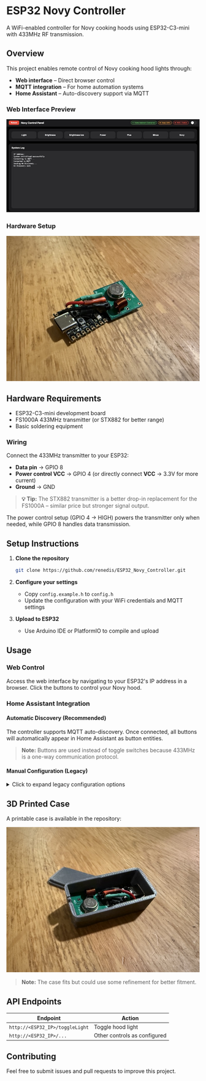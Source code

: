 # ESP32 Novy Controller

A WiFi-enabled controller for Novy cooking hoods using ESP32-C3-mini with 433MHz RF transmission.

## Overview

This project enables remote control of Novy cooking hood lights through:
- **Web interface** – Direct browser control
- **MQTT integration** – For home automation systems
- **Home Assistant** – Auto-discovery support via MQTT

### Web Interface Preview

![Webpage](https://github.com/renedis/ESP32_Novy_Controller/blob/main/files/novy-webpage.jpg?raw=true)

### Hardware Setup

![ESP32 with a 433mhz transmitter soldered onto it](https://github.com/renedis/ESP32_Novy_Controller/blob/main/files/ESPHW1.jpeg?raw=true)

## Hardware Requirements

- ESP32-C3-mini development board
- FS1000A 433MHz transmitter (or STX882 for better range)
- Basic soldering equipment

### Wiring

Connect the 433MHz transmitter to your ESP32:
- **Data pin** → GPIO 8
- **Power control VCC** → GPIO 4  (or directly connect **VCC** → 3.3V for more current)
- **Ground** → GND

> **💡 Tip:** The STX882 transmitter is a better drop-in replacement for the FS1000A – similar price but stronger signal output.

The power control setup (GPIO 4 → HIGH) powers the transmitter only when needed, while GPIO 8 handles data transmission.

## Setup Instructions

1. **Clone the repository**
   ```bash
   git clone https://github.com/renedis/ESP32_Novy_Controller.git
   ```

2. **Configure your settings**
   - Copy `config.example.h` to `config.h`
   - Update the configuration with your WiFi credentials and MQTT settings

3. **Upload to ESP32**
   - Use Arduino IDE or PlatformIO to compile and upload

## Usage

### Web Control

Access the web interface by navigating to your ESP32's IP address in a browser. Click the buttons to control your Novy hood.

### Home Assistant Integration

#### Automatic Discovery (Recommended)

The controller supports MQTT auto-discovery. Once connected, all buttons will automatically appear in Home Assistant as button entities.

> **Note:** Buttons are used instead of toggle switches because 433MHz is a one-way communication protocol.

#### Manual Configuration (Legacy)

<details>
<summary>Click to expand legacy configuration options</summary>

##### HTTP Shell Commands

```yaml
shell_command:
  novylight: 'curl -k "http://192.168.1.5/toggleLight"'
```

##### Manual MQTT Setup

```yaml
mqtt:
  - button:
      unique_id: novy_light
      name: "NOVY-light"
      command_topic: "NOVY/button/light"
      payload_press: "ON"
```

##### Direct MQTT Control

Send payload to topic:
```
NOVY/button/minus/ON
```

</details>

## 3D Printed Case

A printable case is available in the repository:

![ESP32 printed case](https://github.com/renedis/ESP32_Novy_Controller/blob/main/files/ESPHW2.jpeg?raw=true)

> **Note:** The case fits but could use some refinement for better fitment.

## API Endpoints

| Endpoint                          | Action               |
|------------------------------------|----------------------|
| `http://<ESP32_IP>/toggleLight`    | Toggle hood light    |
| `http://<ESP32_IP>/...`            | Other controls as configured |

## Contributing

Feel free to submit issues and pull requests to improve this project.
